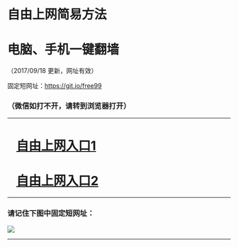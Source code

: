 ﻿# 自由上网简易方法

# 电脑、手机一键翻墙

（2017/09/18 更新，网址有效）

固定短网址：https://git.io/free99

### （微信如打不开，请转到浏览器打开）


***





# &nbsp;&nbsp; <a href="http://ft537614376.fwq-tz1005.info/fwqtz01.html?t=091800119190 " target="_blank">自由上网入口1</a>
# &nbsp;&nbsp; <a href="http://ft2707020909.fwq-tz1006.info/fwqtz02.html?t=091800118628 " target="_blank">自由上网入口2</a>
***

### 请记住下图中固定短网址：

<img src="https://s3-us-west-2.amazonaws.com/fwq-1001/yjfq-20170905okok.png" /> 


***

